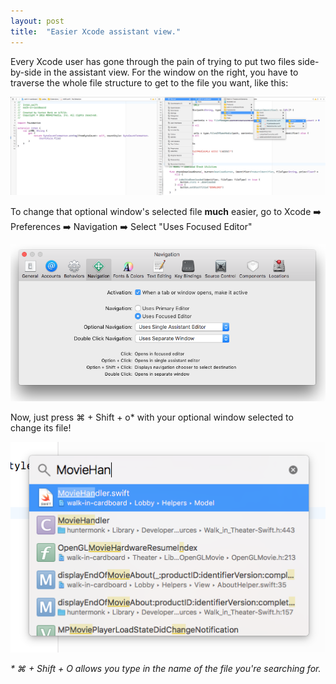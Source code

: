```yaml
---
layout: post
title:  "Easier Xcode assistant view."
---
```


Every Xcode user has gone through the pain of trying to put two files side-by-side in the assistant view. For the window on the right, you have to traverse the whole file structure to get to the file you want, like this:

![manual](/img/assistant/manual.png)

To change that optional window's selected file **much** easier, go to Xcode ➡️ Preferences ➡️ Navigation ➡️ Select "Uses Focused Editor"

![focused](/img/assistant/focused.png)

Now, just press ⌘ + Shift + o* with your optional window selected to change its file!

![shortcut](/img/assistant/cmd-shift-o.png)

_* ⌘ + Shift + O allows you type in the name of the file you're searching for._

